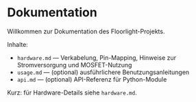 # Dokumentation

Willkommen zur Dokumentation des Floorlight-Projekts.

Inhalte:
- `hardware.md` — Verkabelung, Pin-Mapping, Hinweise zur Stromversorgung und MOSFET-Nutzung
- `usage.md` — (optional) ausführlichere Benutzungsanleitungen
- `api.md` — (optional) API-Referenz für Python-Module

Kurz: für Hardware-Details siehe `hardware.md`.

